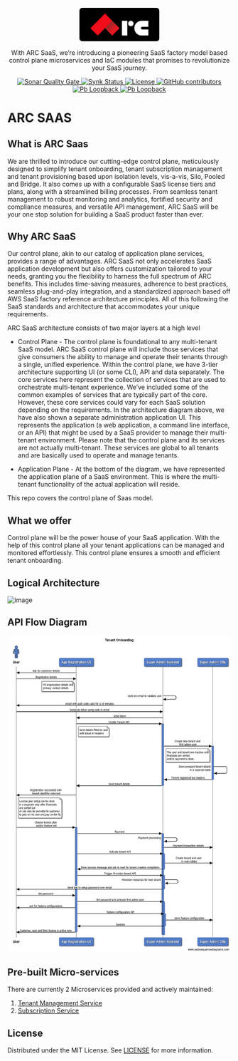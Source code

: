 <p align="center">
  <a href="https://sourcefuse.github.io/arc-docs/arc-api-docs" target="blank"><img src="https://github.com/sourcefuse/arc-saas/blob/master/docs/assets/logo-dark-bg.png?raw=true" width="180" alt="ARC Logo" /></a>
</p>

<p align="center">
  With ARC SaaS, we’re introducing a pioneering SaaS factory model based control plane microservices and IaC modules that promises to revolutionize your SaaS journey.
</p>

<p align="center">
<a href="https://sonarcloud.io/summary/new_code?id=sourcefuse_arc-saas" target="_blank">
<img alt="Sonar Quality Gate" src="https://img.shields.io/sonar/quality_gate/sourcefuse_arc-saas?server=https%3A%2F%2Fsonarcloud.io&style=for-the-badge">
</a>
<a href="https://app.snyk.io/org/ashishkaushik/reporting?context[page]=issues-detail&project_target=%255B%2522sourcefuse%252Farc-saas%2522%255D&project_origin=%255B%2522github%2522%255D&issue_status=%255B%2522Open%2522%255D&issue_by=Severity&table_issues_detail_cols=SCORE%257CCVE%257CCWE%257CPROJECT%257CEXPLOIT%2520MATURITY%257CAUTO%2520FIXABLE%257CINTRODUCED%257CSNYK%2520PRODUCT&v=1">
<img alt="Synk Status" src="https://img.shields.io/badge/SYNK_SECURITY-MONITORED-GREEN?style=for-the-badge">
</a>
<a href="./LICENSE">
<img src="https://img.shields.io/github/license/sourcefuse/arc-saas?style=for-the-badge" alt="License" />
</a>
<a href="https://github.com/sourcefuse/arc-saas/graphs/contributors" target="_blank">
  <img alt="GitHub contributors" src="https://img.shields.io/github/contributors/sourcefuse/arc-saas?style=for-the-badge">
</a>
<!-- <a href="https://www.npmjs.com/~sourceloop" target="_blank">
  <img alt="sourceloop core downloads" src="https://img.shields.io/npm/dm/@sourceloop/core?style=for-the-badge">
</a> -->
<!-- Will add once we publish this -->
<a href="https://loopback.io/" target="_blank">
  <img alt="Pb Loopback" src="https://img.shields.io/badge/Powered%20by-Loopback 4-brightgreen?style=for-the-badge" />
</a>
<a href="https://nestjs.com/" target="_blank">
  <img alt="Pb Loopback" src="https://img.shields.io/badge/Compatible%20With-NestJS-brightgreen?style=for-the-badge" />
</a>

</p>

# ARC SAAS

## What is ARC Saas

We are thrilled to introduce our cutting-edge control plane, meticulously designed to simplify tenant onboarding, tenant subscription management and tenant provisioning based upon isolation levels, vis-a-vis, Silo, Pooled and Bridge. It also comes up with a configurable SaaS license tiers and plans, along with a streamlined billing processes. From seamless tenant management to robust monitoring and analytics, fortified security and compliance measures, and versatile API management, ARC SaaS will be your one stop solution for building a SaaS product faster than ever.

## Why ARC SaaS

Our control plane, akin to our catalog of application plane services, provides a range of advantages. ARC SaaS not only accelerates SaaS application development but also offers customization tailored to your needs, granting you the flexibility to harness the full spectrum of ARC benefits. This includes time-saving measures, adherence to best practices, seamless plug-and-play integration, and a standardized approach based off AWS SaaS factory reference architecture principles. All of this following the SaaS standards and architecture that accommodates your unique requirements.

ARC SaaS architecture consists of two major layers at a high level

- Control Plane - The control plane is foundational to any multi-tenant SaaS model. ARC SaaS control plane will include those services that give consumers the ability to manage and operate their tenants through a single, unified experience. Within the control plane, we have 3-tier architecture supporting UI (or some CLI), API and data separately. The core services here represent the collection of services that are used to orchestrate multi-tenant experience. We’ve included some of the common examples of services that are typically part of the core. However, these core services could vary for each SaaS solution depending on the requirements. In the architecture diagram above, we have also shown a separate administration application UI. This represents the application (a web application, a command line interface, or an API) that might be used by a SaaS provider to manage their multi-tenant environment. Please note that the control plane and its services are not actually multi-tenant. These services are global to all tenants and are basically used to operate and manage tenants.

- Application Plane - At the bottom of the diagram, we have represented the application plane of a SaaS environment. This is where the multi-tenant functionality of the actual application will reside.

This repo covers the control plane of Saas model.

## What we offer

Control plane will be the power house of your SaaS application. With the help of this control plane all your tenant applications can be managed and monitored effortlessly. This control plane ensures a smooth and efficient tenant onboarding.

## Logical Architecture

![image](https://github.com/sourcefuse/arc-saas/assets/107617248/ec3f9e75-6c66-4ee3-87a9-a8b19b636185)

## API Flow Diagram

![flow](./services/tenant-management-service/docs/tenant-onboarding.png)

## Pre-built Micro-services

There are currently 2 Microservices provided and actively maintained:

1. [Tenant Management Service](services/tenant-management-service)
2. [Subscription Service](services/subscription-service)

## License

Distributed under the MIT License. See [LICENSE](LICENSE) for more information.
